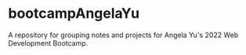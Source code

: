 # bootcampAngelaYu
A repository for grouping notes and projects for Angela Yu's 2022 Web Development Bootcamp.
